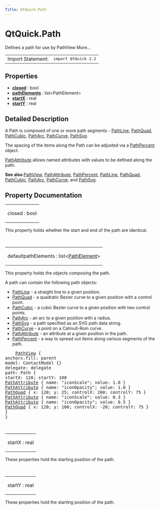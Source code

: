 ```yaml
---
Title: QtQuick.Path
---
```


# QtQuick.Path

<span class="subtitle"></span>
<!-- $$$Path-brief -->
<p>Defines a path for use by PathView More...</p>
<!-- @@@Path -->
<table class="alignedsummary">
<tr><td class="memItemLeft rightAlign topAlign"> Import Statement:</td><td class="memItemRight bottomAlign"> </b><tt>import QtQuick 2.2</tt></td></tr></table><ul>
</ul>
<h2>Properties</h2>
<ul>
<li class="fn"><b><b><a href="#closed-prop">closed</a></b></b> : bool</li>
<li class="fn"><b><b><a href="#pathElements-prop">pathElements</a></b></b> : list&lt;PathElement&gt;</li>
<li class="fn"><b><b><a href="#startX-prop">startX</a></b></b> : real</li>
<li class="fn"><b><b><a href="#startY-prop">startY</a></b></b> : real</li>
</ul>
<!-- $$$Path-description -->
<h2>Detailed Description</h2>
<p>A Path is composed of one or more path segments - <a href="QtQuick.PathLine.md">PathLine</a>, <a href="QtQuick.PathQuad.md">PathQuad</a>, <a href="QtQuick.PathCubic.md">PathCubic</a>, <a href="QtQuick.PathArc.md">PathArc</a>, <a href="QtQuick.PathCurve.md">PathCurve</a>, <a href="QtQuick.PathSvg.md">PathSvg</a>.</p>
<p>The spacing of the items along the Path can be adjusted via a <a href="QtQuick.PathPercent.md">PathPercent</a> object.</p>
<p><a href="QtQuick.PathAttribute.md">PathAttribute</a> allows named attributes with values to be defined along the path.</p>
<p><b>See also </b><a href="QtQuick.PathView.md">PathView</a>, <a href="QtQuick.PathAttribute.md">PathAttribute</a>, <a href="QtQuick.PathPercent.md">PathPercent</a>, <a href="QtQuick.PathLine.md">PathLine</a>, <a href="QtQuick.PathQuad.md">PathQuad</a>, <a href="QtQuick.PathCubic.md">PathCubic</a>, <a href="QtQuick.PathArc.md">PathArc</a>, <a href="QtQuick.PathCurve.md">PathCurve</a>, and <a href="QtQuick.PathSvg.md">PathSvg</a>.</p>
<!-- @@@Path -->
<h2>Property Documentation</h2>
<!-- $$$closed -->
<table class="qmlname"><tr valign="top"><td class="tblQmlPropNode"><p><span class="name">closed</span> : <span class="type">bool</span></p></td></tr></table><p>This property holds whether the start and end of the path are identical.</p>
<!-- @@@closed -->
<br/>
<!-- $$$pathElements -->
<table class="qmlname"><tr valign="top"><td class="tblQmlPropNode"><p><span class="qmldefault">default</span><span class="name">pathElements</span> : <span class="type">list</span>&lt;<span class="type"><a href="QtQuick.PathElement.md">PathElement</a></span>&gt;</p></td></tr></table><p>This property holds the objects composing the path.</p>
<p>A path can contain the following path objects:</p>
<ul>
<li><a href="QtQuick.PathLine.md">PathLine</a> - a straight line to a given position.</li>
<li><a href="QtQuick.PathQuad.md">PathQuad</a> - a quadratic Bezier curve to a given position with a control point.</li>
<li><a href="QtQuick.PathCubic.md">PathCubic</a> - a cubic Bezier curve to a given position with two control points.</li>
<li><a href="QtQuick.PathArc.md">PathArc</a> - an arc to a given position with a radius.</li>
<li><a href="QtQuick.PathSvg.md">PathSvg</a> - a path specified as an SVG path data string.</li>
<li><a href="QtQuick.PathCurve.md">PathCurve</a> - a point on a Catmull-Rom curve.</li>
<li><a href="QtQuick.PathAttribute.md">PathAttribute</a> - an attribute at a given position in the path.</li>
<li><a href="QtQuick.PathPercent.md">PathPercent</a> - a way to spread out items along various segments of the path.</li>
</ul>
<pre class="qml">    <span class="type"><a href="QtQuick.PathView.md">PathView</a></span> {
<span class="name">anchors</span>.fill: <span class="name">parent</span>
<span class="name">model</span>: <span class="name">ContactModel</span> {}
<span class="name">delegate</span>: <span class="name">delegate</span>
<span class="name">path</span>: <span class="name">Path</span> {
<span class="name">startX</span>: <span class="number">120</span>; <span class="name">startY</span>: <span class="number">100</span>
<span class="type"><a href="QtQuick.PathAttribute.md">PathAttribute</a></span> { <span class="name">name</span>: <span class="string">&quot;iconScale&quot;</span>; <span class="name">value</span>: <span class="number">1.0</span> }
<span class="type"><a href="QtQuick.PathAttribute.md">PathAttribute</a></span> { <span class="name">name</span>: <span class="string">&quot;iconOpacity&quot;</span>; <span class="name">value</span>: <span class="number">1.0</span> }
<span class="type"><a href="QtQuick.PathQuad.md">PathQuad</a></span> { <span class="name">x</span>: <span class="number">120</span>; <span class="name">y</span>: <span class="number">25</span>; <span class="name">controlX</span>: <span class="number">260</span>; <span class="name">controlY</span>: <span class="number">75</span> }
<span class="type"><a href="QtQuick.PathAttribute.md">PathAttribute</a></span> { <span class="name">name</span>: <span class="string">&quot;iconScale&quot;</span>; <span class="name">value</span>: <span class="number">0.3</span> }
<span class="type"><a href="QtQuick.PathAttribute.md">PathAttribute</a></span> { <span class="name">name</span>: <span class="string">&quot;iconOpacity&quot;</span>; <span class="name">value</span>: <span class="number">0.5</span> }
<span class="type"><a href="QtQuick.PathQuad.md">PathQuad</a></span> { <span class="name">x</span>: <span class="number">120</span>; <span class="name">y</span>: <span class="number">100</span>; <span class="name">controlX</span>: -<span class="number">20</span>; <span class="name">controlY</span>: <span class="number">75</span> }
}
}</pre>
<!-- @@@pathElements -->
<br/>
<!-- $$$startX -->
<table class="qmlname"><tr valign="top"><td class="tblQmlPropNode"><p><span class="name">startX</span> : <span class="type">real</span></p></td></tr></table><p>These properties hold the starting position of the path.</p>
<!-- @@@startX -->
<br/>
<!-- $$$startY -->
<table class="qmlname"><tr valign="top"><td class="tblQmlPropNode"><p><span class="name">startY</span> : <span class="type">real</span></p></td></tr></table><p>These properties hold the starting position of the path.</p>
<!-- @@@startY -->
<br/>
